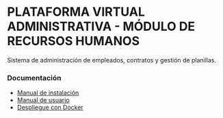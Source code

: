 # PLATAFORMA VIRTUAL ADMINISTRATIVA - MÓDULO DE RECURSOS HUMANOS

Sistema de administración de empleados, contratos y gestión de planillas.

### Documentación

* [Manual de instalación](./INSTALL.md)
* [Manual de usuario](./docs/MANUAL.md)
* [Despliegue con Docker](./docs/docker/README.md)
